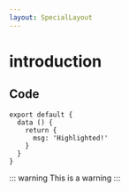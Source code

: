 ```yaml
---
layout: SpecialLayout
---
```



# introduction
## Code

``` js{4}
export default {
  data () {
    return {
      msg: 'Highlighted!'
    }
  }
}
```

::: warning
This is a warning
:::
